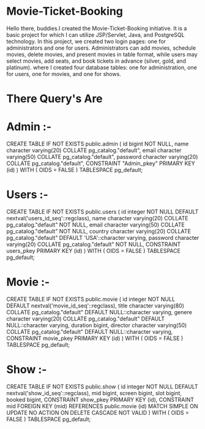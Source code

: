 # Movie-Ticket-Booking

Hello there, buddies.I created the Movie-Ticket-Booking initiative. It is a basic project for which I can utilize JSP/Servlet, Java, and PostgreSQL technology. In this project, we created two login pages: one for administrators and one for users. Administrators can add movies, schedule movies, delete movies, and present movies in table format, while users may select movies, add seats, and book tickets in advance (silver, gold, and platinum).
where I created four database tables: one for administration, one for users, one for movies, and one for shows.

# There Query's Are 

# Admin :-

CREATE TABLE IF NOT EXISTS public.admin
(
    id bigint NOT NULL,
    name character varying(20) COLLATE pg_catalog."default",
    email character varying(50) COLLATE pg_catalog."default",
    password character varying(20) COLLATE pg_catalog."default",
    CONSTRAINT "Admin_pkey" PRIMARY KEY (id)
)
WITH (
    OIDS = FALSE
)
TABLESPACE pg_default;

# Users :- 
CREATE TABLE IF NOT EXISTS public.users
(
    id integer NOT NULL DEFAULT nextval('users_id_seq'::regclass),
    name character varying(20) COLLATE pg_catalog."default" NOT NULL,
    email character varying(50) COLLATE pg_catalog."default" NOT NULL,
    country character varying(20) COLLATE pg_catalog."default" DEFAULT 'USA'::character varying,
    password character varying(20) COLLATE pg_catalog."default" NOT NULL,
    CONSTRAINT users_pkey PRIMARY KEY (id)
)
WITH (
    OIDS = FALSE
)
TABLESPACE pg_default;

# Movie :-

CREATE TABLE IF NOT EXISTS public.movie
(
    id integer NOT NULL DEFAULT nextval('movie_id_seq'::regclass),
    title character varying(80) COLLATE pg_catalog."default" DEFAULT NULL::character varying,
    genere character varying(20) COLLATE pg_catalog."default" DEFAULT NULL::character varying,
    duration bigint,
    director character varying(50) COLLATE pg_catalog."default" DEFAULT NULL::character varying,
    CONSTRAINT movie_pkey PRIMARY KEY (id)
)
WITH (
    OIDS = FALSE
)
TABLESPACE pg_default;


# Show :-
CREATE TABLE IF NOT EXISTS public.show
(
    id integer NOT NULL DEFAULT nextval('show_id_seq'::regclass),
    mid bigint,
    screen bigint,
    slot bigint,
    booked bigint,
    CONSTRAINT show_pkey PRIMARY KEY (id),
    CONSTRAINT mid FOREIGN KEY (mid)
        REFERENCES public.movie (id) MATCH SIMPLE
        ON UPDATE NO ACTION
        ON DELETE CASCADE
        NOT VALID
)
WITH (
    OIDS = FALSE
)
TABLESPACE pg_default;





			
